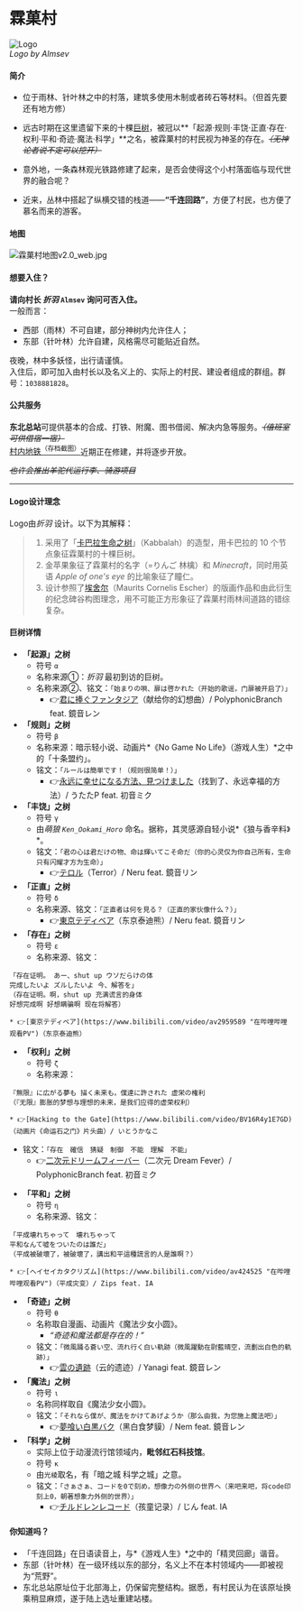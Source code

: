 # 霖菓村

![Logo](../../assets/images/realms/lingo-Logo.jpg)  
*Logo by Almsev*

#### 简介

-   位于雨林、针叶林之中的村落，建筑多使用木制或者砖石等材料。（但首先要还有地方修）
-   远古时期在这里遗留下来的十棵[巨树](#巨树详情)，被冠以**「起源·规则·丰饶·正直·存在·权利·平和·奇迹·魔法·科学」**之名，被霖菓村的村民视为神圣的存在。*~~（无神论者说不定可以挖开）~~*
-   意外地，一条森林观光铁路修建了起来，是否会使得这个小村落面临与现代世界的融合呢？


-   近来，丛林中搭起了纵横交错的栈道——**“千连回路”**，方便了村民，也方便了慕名而来的游客。

#### 地图
![霖菓村地图v2.0_web.jpg](../../assets/images/realms/lingo-map-v2-web.jpg)


#### 想要入住？

**请向村长 *折羽*  `Almsev`  询问可否入住。**  
一般而言：

-   西部（雨林）不可自建，部分神树内允许住人；
-   东部（针叶林）允许自建，风格需尽可能贴近自然。

夜晚，林中多妖怪，出行请谨慎。  
入住后，即可加入由村长以及名义上的、实际上的村民、建设者组成的群组。群号：`1038881828`。

#### 公共服务

**东北总站**可提供基本的合成、打铁、附魔、图书借阅、解决内急等服务。*~~（值班室可供借宿一宿）~~*  
[村内地铁<sup>（存档截图）</sup>](/assets/images/legacy/nyaabbs/1516.webp ':ignore 好耶是新坑/ 霖菓村地铁完成计划')近期正在修建，并将逐步开放。

*~~也许会推出羊驼代运行李、骑游项目~~*

----------

#### Logo设计理念
Logo由*折羽* 设计。以下为其解释：

> 1. 采用了「[卡巴拉生命之树](https://www.baike.com/wikiid/181774958345926535)」（Kabbalah）的造型，用卡巴拉的 10 个节点象征霖菓村的十棵巨树。
> 1. 金苹果象征了霖菓村的名字（=りんご 林檎）和 *Minecraft*，同时用英语 *Apple of one's eye* 的比喻象征了瞳仁。
> 1. 设计参照了[埃舍尔](https://www.baike.com/wikiid/946091018484408666)（Maurits Cornelis Escher）的版画作品和由此衍生的纪念碑谷构图理念，用不可能正方形象征了霖菓村雨林间道路的错综复杂。

#### 巨树详情

- **「起源」之树**
  + 符号 `α`
  + 名称来源①：*折羽* 最初到访的巨树。
  + 名称来源②、铭文：`「始まりの唄、扉は啓かれた（开始的歌谣，门扉被开启了）」`
    * 👉[君に捧ぐファンタジア](https://www.bilibili.com/video/av33422765 "在哔哩哔哩观看PV")（献给你的幻想曲）/ PolyphonicBranch feat. 鏡音レン
- **「规则」之树**
  + 符号 `β`
  + 名称来源：暗示轻小说、动画片*《No Game No Life》（游戏人生）*之中的「十条盟约」。
  + 铭文：`「ルールは簡単です！（规则很简单！）」`
    * 👉[永远に幸せになる方法、見つけました](https://www.bilibili.com/video/av345458 "在哔哩哔哩观看PV")（找到了、永远幸福的方法）/ うたたP feat. 初音ミク
- **「丰饶」之树**
  + 符号 `γ`
  + 由*萌狼 `Ken_Ookami_Horo`* 命名。据称，其灵感源自轻小说*《狼与香辛料》*。
  + 铭文：`「君の心は君だけの物、命は輝いてこそ命だ（你的心灵仅为你自己所有，生命只有闪耀才方为生命）」`
    * 👉[テロル](https://www.bilibili.com/video/av1168990 "在哔哩哔哩观看PV")（Terror）/ Neru feat. 鏡音リン
- **「正直」之树**
  + 符号 `δ`
  + 名称来源、铭文：`「正直者は何を見る？（正直的家伙像什么？）」`
    * 👉[東京テディベア](https://www.bilibili.com/video/av2959589 "在哔哩哔哩观看PV")（东京泰迪熊）/ Neru feat. 鏡音リン
- **「存在」之树**
  + 符号 `ε`
  + 名称来源、铭文：  
```
「存在证明。 あー、shut up ウソだらけの体
完成したいよ ズルしたいよ 今、解答を」
（存在证明。啊，shut up 充满谎言的身体
好想完成啊 好想瞒骗啊 现在将解答）
```  
    * 👉[東京テディベア](https://www.bilibili.com/video/av2959589 "在哔哩哔哩观看PV")（东京泰迪熊）
- **「权利」之树**
  + 符号 `ζ`
  + 名称来源：  
```
『無限』に広がる夢も 描く未来も，僕達に許された 虚栄の権利
（『无限』膨胀的梦想与理想的未来，是我们应得的虚荣权利）
```  
    * 👉[Hacking to the Gate](https://www.bilibili.com/video/BV16R4y1E7GD)（动画片《命运石之门》片头曲）/ いとうかなこ
  + 铭文：`「存在　確信　猜疑　制御　不能　理解　不能」`
    * 👉[二次元ドリームフィーバー](https://www.bilibili.com/video/av216293 "在哔哩哔哩观看PV")（二次元 Dream Fever）/ PolyphonicBranch feat. 初音ミク
- **「平和」之树**
  + 符号 `η`
  + 名称来源、铭文：  
```
「平成壊れちゃって　壊れちゃって
平和なんて嘘をついたのは誰だ」
（平成被破壞了，被破壞了，講出和平這種謊言的人是誰啊？）
```  
    * 👉[ヘイセイカタクリズム](https://www.bilibili.com/video/av424525 "在哔哩哔哩观看PV")（平成灾变）/ Zips feat. IA
- **「奇迹」之树**
  + 符号 `θ`
  + 名称取自漫画、动画片《魔法少女小圆》。
    * *“奇迹和魔法都是存在的！”*
  + 铭文：`「微風踊る蒼い空、流れ行く白い軌跡（微風躍動在尉藍晴空，流劃出白色的軌跡）」`
    * 👉[雲の遺跡](https://www.bilibili.com/video/av85411001 "在哔哩哔哩观看PV")（云的遗迹）/ Yanagi feat. 鏡音レン
- **「魔法」之树**
  + 符号 `ι`
  + 名称同样取自《魔法少女小圆》。
  + 铭文：`「それなら僕が、魔法をかけてあげようか（那么由我，为您施上魔法吧）」`
    * 👉[夢喰い白黒バク](https://www.bilibili.com/video/av10436176 "在哔哩哔哩观看PV")（黑白食梦貘）/ Nem feat. 鏡音レン
- **「科学」之树**
  + 实际上位于动漫流行馆领域内，**毗邻红石科技馆**。
  + 符号 `κ`
  + 由`光棱`取名，有「暗之城 科学之城」之意。
  + 铭文：`「さぁさぁ、コードを0で刻め，想像力の外侧の世界へ（来吧来吧，将code印刻上0，朝著想象力外侧的世界）」`
    * 👉[チルドレンレコード](https://www.bilibili.com/video/av2869230 "在哔哩哔哩观看PV")（孩童记录）/ じん feat. IA


#### 你知道吗？

- 「千连回路」在日语读音上，与*《游戏人生》*之中的「精灵回廊」谐音。
-   东部（针叶林）在一级环线以东的部分，名义上不在本村领域内——即被视为“荒野”。
- 东北总站原址位于北部海上，仍保留完整结构。据悉，有村民认为在该原址换乘稍显麻烦，遂于陆上选址重建站楼。
